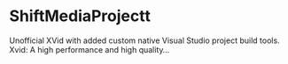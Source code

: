 # ShiftMediaProjectt
Unofficial XVid with added custom native Visual Studio project build tools. Xvid: A high performance and high quality…
